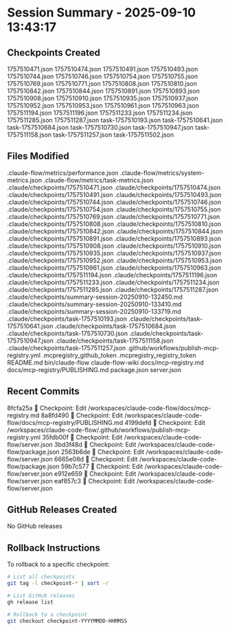 # Session Summary - 2025-09-10 13:43:17

## Checkpoints Created
1757510471.json
1757510474.json
1757510491.json
1757510493.json
1757510744.json
1757510746.json
1757510754.json
1757510755.json
1757510769.json
1757510771.json
1757510808.json
1757510810.json
1757510842.json
1757510844.json
1757510891.json
1757510893.json
1757510908.json
1757510910.json
1757510935.json
1757510937.json
1757510952.json
1757510953.json
1757510961.json
1757510963.json
1757511194.json
1757511196.json
1757511233.json
1757511234.json
1757511285.json
1757511287.json
task-1757510193.json
task-1757510641.json
task-1757510684.json
task-1757510730.json
task-1757510947.json
task-1757511158.json
task-1757511257.json
task-1757511502.json

## Files Modified
.claude-flow/metrics/performance.json
.claude-flow/metrics/system-metrics.json
.claude-flow/metrics/task-metrics.json
.claude/checkpoints/1757510471.json
.claude/checkpoints/1757510474.json
.claude/checkpoints/1757510491.json
.claude/checkpoints/1757510493.json
.claude/checkpoints/1757510744.json
.claude/checkpoints/1757510746.json
.claude/checkpoints/1757510754.json
.claude/checkpoints/1757510755.json
.claude/checkpoints/1757510769.json
.claude/checkpoints/1757510771.json
.claude/checkpoints/1757510808.json
.claude/checkpoints/1757510810.json
.claude/checkpoints/1757510842.json
.claude/checkpoints/1757510844.json
.claude/checkpoints/1757510891.json
.claude/checkpoints/1757510893.json
.claude/checkpoints/1757510908.json
.claude/checkpoints/1757510910.json
.claude/checkpoints/1757510935.json
.claude/checkpoints/1757510937.json
.claude/checkpoints/1757510952.json
.claude/checkpoints/1757510953.json
.claude/checkpoints/1757510961.json
.claude/checkpoints/1757510963.json
.claude/checkpoints/1757511194.json
.claude/checkpoints/1757511196.json
.claude/checkpoints/1757511233.json
.claude/checkpoints/1757511234.json
.claude/checkpoints/1757511285.json
.claude/checkpoints/1757511287.json
.claude/checkpoints/summary-session-20250910-132450.md
.claude/checkpoints/summary-session-20250910-133410.md
.claude/checkpoints/summary-session-20250910-133719.md
.claude/checkpoints/task-1757510193.json
.claude/checkpoints/task-1757510641.json
.claude/checkpoints/task-1757510684.json
.claude/checkpoints/task-1757510730.json
.claude/checkpoints/task-1757510947.json
.claude/checkpoints/task-1757511158.json
.claude/checkpoints/task-1757511257.json
.github/workflows/publish-mcp-registry.yml
.mcpregistry_github_token
.mcpregistry_registry_token
README.md
bin/claude-flow
claude-flow-wiki
docs/mcp-registry.md
docs/mcp-registry/PUBLISHING.md
package.json
server.json

## Recent Commits
8fcfa25a 🔖 Checkpoint: Edit /workspaces/claude-code-flow/docs/mcp-registry.md
8a8fd490 🔖 Checkpoint: Edit /workspaces/claude-code-flow/docs/mcp-registry/PUBLISHING.md
4199defd 🔖 Checkpoint: Edit /workspaces/claude-code-flow/.github/workflows/publish-mcp-registry.yml
35fdb00f 🔖 Checkpoint: Edit /workspaces/claude-code-flow/server.json
3bd3f48d 🔖 Checkpoint: Edit /workspaces/claude-code-flow/package.json
2563b6de 🔖 Checkpoint: Edit /workspaces/claude-code-flow/server.json
6665e08d 🔖 Checkpoint: Edit /workspaces/claude-code-flow/package.json
59b7c577 🔖 Checkpoint: Edit /workspaces/claude-code-flow/server.json
e912e659 🔖 Checkpoint: Edit /workspaces/claude-code-flow/server.json
eaf857c3 🔖 Checkpoint: Edit /workspaces/claude-code-flow/server.json

## GitHub Releases Created
No GitHub releases

## Rollback Instructions
To rollback to a specific checkpoint:
```bash
# List all checkpoints
git tag -l checkpoint-* | sort -r

# List GitHub releases
gh release list

# Rollback to a checkpoint
git checkout checkpoint-YYYYMMDD-HHMMSS
```
